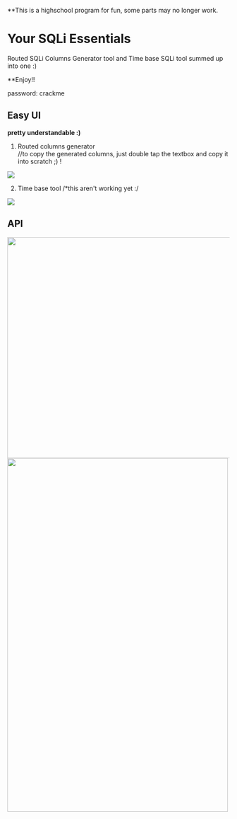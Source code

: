 **This is a highschool program for fun, some parts may no longer work.

# Your SQLi Essentials
Routed SQLi Columns Generator tool and Time base SQLi tool summed up into one :)

**Enjoy!!

password: crackme

##  Easy UI
**pretty understandable :)**

1. Routed columns generator
<br>//to copy the generated columns, just double tap the textbox and copy it into scratch ;) !
<img src="https://danicfonte.cf/imgs/2.jpeg">

2. Time base tool
/*this aren't working yet :/
<img src="https://danicfonte.cf/imgs/3.jpeg">

##  API

<img src="https://danicfonte.cf/imgs/11-1.jpg" width="800px" height="500px">
<img src="https://danicfonte.cf/imgs/Capture1.jpg" width="500px" height="800px">


